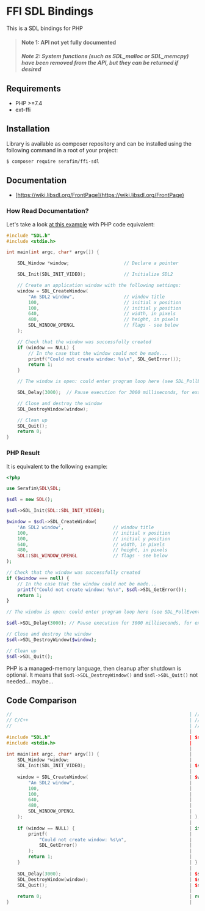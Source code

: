 # FFI SDL Bindings

This is a SDL bindings for PHP

> #### Note 1: API not yet fully documented
> ##### Note 2: System functions (such as SDL_malloc or SDL_memcpy) have been removed from the API, but they can be returned if desired

## Requirements

- PHP >=7.4
- ext-ffi

## Installation

Library is available as composer repository and can be 
installed using the following command in a root of your project:

```bash
$ composer require serafim/ffi-sdl
```

## Documentation

- [https://wiki.libsdl.org/FrontPage](https://wiki.libsdl.org/FrontPage)

### How Read Documentation?

Let's take a look [at this example](https://wiki.libsdl.org/SDL_CreateWindow) 
with PHP code equivalent:

```cpp
#include "SDL.h"
#include <stdio.h>

int main(int argc, char* argv[]) {

    SDL_Window *window;                    // Declare a pointer

    SDL_Init(SDL_INIT_VIDEO);              // Initialize SDL2

    // Create an application window with the following settings:
    window = SDL_CreateWindow(
        "An SDL2 window",                  // window title
        100,                               // initial x position
        100,                               // initial y position
        640,                               // width, in pixels
        480,                               // height, in pixels
        SDL_WINDOW_OPENGL                  // flags - see below
    );

    // Check that the window was successfully created
    if (window == NULL) {
        // In the case that the window could not be made...
        printf("Could not create window: %s\n", SDL_GetError());
        return 1;
    }

    // The window is open: could enter program loop here (see SDL_PollEvent())

    SDL_Delay(3000);  // Pause execution for 3000 milliseconds, for example

    // Close and destroy the window
    SDL_DestroyWindow(window);

    // Clean up
    SDL_Quit();
    return 0;
}
```

### PHP Result

It is equivalent to the following example:

```php
<?php

use Serafim\SDL\SDL;

$sdl = new SDL();

$sdl->SDL_Init(SDL::SDL_INIT_VIDEO);

$window = $sdl->SDL_CreateWindow(
    'An SDL2 window',                  // window title
    100,                               // initial x position
    100,                               // initial y position
    640,                               // width, in pixels
    480,                               // height, in pixels
    SDL::SDL_WINDOW_OPENGL             // flags - see below
);

// Check that the window was successfully created
if ($window === null) {
    // In the case that the window could not be made...
    printf("Could not create window: %s\n", $sdl->SDL_GetError());
    return 1;
}

// The window is open: could enter program loop here (see SDL_PollEvent())

$sdl->SDL_Delay(3000); // Pause execution for 3000 milliseconds, for example

// Close and destroy the window
$sdl->SDL_DestroyWindow($window);

// Clean up
$sdl->SDL_Quit();
```

PHP is a managed-memory language, then cleanup after shutdown is optional. It 
means that `$sdl->SDL_DestroyWindow()` and `$sdl->SDL_Quit()` not needed... 
maybe...

## Code Comparison

```cpp
//                                                                 | //
// C/C++                                                           | // PHP
//                                                                 | //
                                                                   | 
#include "SDL.h"                                                   | $sdl = new \Serafim\SDL\SDL();
#include <stdio.h>                                                 | 
                                                                   | 
int main(int argc, char* argv[]) {                                 | 
    SDL_Window *window;                                            | 
    SDL_Init(SDL_INIT_VIDEO);                                      | $sdl->SDL_Init(SDL::SDL_INIT_VIDEO);
                                                                   | 
    window = SDL_CreateWindow(                                     | $window = $sdl->SDL_CreateWindow( 
        "An SDL2 window",                                          |     'An SDL2 window',
        100,                                                       |     100,
        100,                                                       |     100, 
        640,                                                       |     640,
        480,                                                       |     480,
        SDL_WINDOW_OPENGL                                          |     SDL::SDL_WINDOW_OPENGL
    );                                                             | );
                                                                   | 
    if (window == NULL) {                                          | if ($window == null) {
        printf(                                                    |     printf(
            "Could not create window: %s\n",                       |         "Could not create window: %s\n",
            SDL_GetError()                                         |         $sdl->SDL_GetError()
        );                                                         |     );
        return 1;                                                  |     return 1;
    }                                                              | }
                                                                   | 
    SDL_Delay(3000);                                               | $sdl->SDL_Delay(3000);
    SDL_DestroyWindow(window);                                     | $sdl->SDL_DestroyWindow($window);
    SDL_Quit();                                                    | $sdl->SDL_Quit();
                                                                   | 
    return 0;                                                      | return 0;
}                                                                  | 
```
